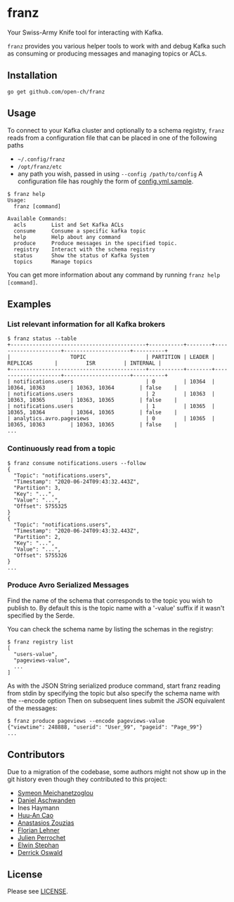 # franz

Your Swiss-Army Knife tool for interacting with Kafka.

`franz` provides you various helper tools to work with and debug Kafka such as consuming or producing messages and
managing topics or ACLs.

## Installation
```console
go get github.com/open-ch/franz
```

## Usage
To connect to your Kafka cluster and optionally to a schema registry, `franz` reads from a configuration file that can be
placed in one of the following paths
- `~/.config/franz`
- `/opt/franz/etc`
- any path you wish, passed in using `--config /path/to/config`
A configuration file has roughly the form of [config.yml.sample](config.yml.sample).

```console
$ franz help
Usage:
  franz [command]

Available Commands:
  acls        List and Set Kafka ACLs
  consume     Consume a specific kafka topic
  help        Help about any command
  produce     Produce messages in the specified topic.
  registry    Interact with the schema registry
  status      Show the status of Kafka System
  topics      Manage topics
```

You can get more information about any command by running `franz help [command]`.

## Examples
### List relevant information for all Kafka brokers
```console
$ franz status --table
+-------------------------------------------+-----------+--------+---------------------+---------------------+----------+
|                   TOPIC                   | PARTITION | LEADER |      REPLICAS       |         ISR         | INTERNAL |
+-------------------------------------------+-----------+--------+---------------------+---------------------+----------+
| notifications.users                       | 0         | 10364  | 10364, 10363        | 10363, 10364        | false    |
| notifications.users                       | 2         | 10363  | 10363, 10365        | 10363, 10365        | false    |
| notifications.users                       | 1         | 10365  | 10365, 10364        | 10364, 10365        | false    |
| analytics.avro.pageviews                  | 0         | 10365  | 10365, 10363        | 10363, 10365        | false    |
...
```

### Continuously read from a topic
```console
$ franz consume notifications.users --follow
{
  "Topic": "notifications.users",
  "Timestamp": "2020-06-24T09:43:32.443Z",
  "Partition": 3,
  "Key": "...",
  "Value": "...",
  "Offset": 5755325
}
{
  "Topic": "notifications.users",
  "Timestamp": "2020-06-24T09:43:32.443Z",
  "Partition": 2,
  "Key": "...",
  "Value": "...",
  "Offset": 5755326
}
...
```

### Produce Avro Serialized Messages

Find the name of the schema that corresponds to the topic you wish to publish to.
By default this is the topic name with a '-value' suffix if it wasn't specified by the Serde.

You can check the schema name by listing the schemas in the registry:
```console
$ franz registry list
[
  "users-value",
  "pageviews-value",
  ...
]
```
As with the JSON String serialized produce command, start franz reading from stdin
by specifying the topic but also specify the schema name with the --encode option
Then on subsequent lines submit the JSON equivalent of the messages:
```console
$ franz produce pageviews --encode pageviews-value
{"viewtime": 248888, "userid": "User_99", "pageid": "Page_99"}
...
```

## Contributors
Due to a migration of the codebase, some authors might not show up in the git history even though they contributed to
this project:
- [Symeon Meichanetzoglou](https://github.com/symaras)
- [Daniel Aschwanden](https://github.com/nimdanitro)
- Ines Haymann
- [Huu-An Cao](https://github.com/Huuancao)
- [Anastasios Zouzias](https://github.com/zouzias)
- [Florian Lehner](https://github.com/florianl)
- [Julien Perrochet](https://github.com/Shastick)
- [Elwin Stephan](https://github.com/elwin)
- [Derrick Oswald](https://github.com/derrickoswald)

## License
Please see [LICENSE](LICENSE).

